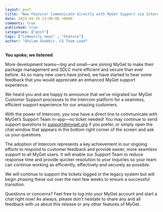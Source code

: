 ```yaml
---
layout: post
title: "New Feature! Communicate directly with MyGet Support via Intercom"
date: 2019-04-16 13:00:00 +0000
comments: true
published: true
categories: ["post"]
tags: ["Community news" , "Feature"]
author: "Ghulam Shabbir, CS Team Lead"
---
```


**You spoke; we listened**

More development teams—big and small—are joining MyGet to make their package management and SDLC more efficient and secure than ever before. As so many new users have joined, we have started to hear some feedback that you would appreciate an enhanced MyGet support experience.

We heard you and are happy to announce that we’ve migrated our MyGet Customer Support processes to the Intercom platform for a seamless, efficient support experience for our amazing customers.

With the power of Intercom, you now have a direct line to communicate with MyGet’s Support Team in-app—no ticket needed! You may continue to send support questions to [support@myget.org](mailto:support@myget.org) if you prefer, or simply open the chat window that appears in the bottom right corner of the screen and ask us your questions.

The adoption of Intercom represents a key achievement in our ongoing efforts to respond to customer feedback and provide easier, more seamless support to all MyGet users. It will enable our Support Team to reduce response time and provide quicker resolution to your inquiries so your team can continue working as efficiently, effectively and securely as possible.

We will continue to support the tickets logged in the legacy system but will begin phasing these out over the next few weeks to ensure a successful transition.

Questions or concerns? Feel free to log into your MyGet account and start a chat right now! As always, please don’t hesitate to share any and all feedback with us about this release or any other features of MyGet.
